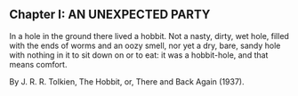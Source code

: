 ## Chapter I: AN UNEXPECTED PARTY

In a hole in the ground there lived a hobbit. Not a nasty, dirty, wet hole, filled with the ends of worms and an oozy smell, nor yet a dry, bare, sandy hole with nothing in it to sit down on or to eat: it was a hobbit-hole, and that means comfort.

By J. R. R. Tolkien, The Hobbit, or, There and Back Again (1937).

